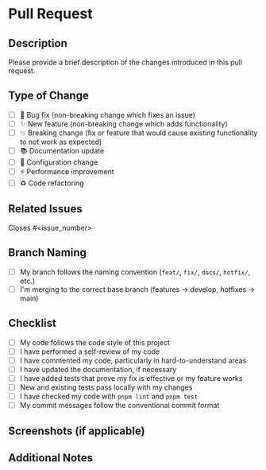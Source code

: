 # Pull Request

## Description

Please provide a brief description of the changes introduced in this pull request.

## Type of Change

- [ ] 🐛 Bug fix (non-breaking change which fixes an issue)
- [ ] ✨ New feature (non-breaking change which adds functionality)
- [ ] 💥 Breaking change (fix or feature that would cause existing functionality to not work as expected)
- [ ] 📚 Documentation update
- [ ] 🔧 Configuration change
- [ ] ⚡ Performance improvement
- [ ] ♻️ Code refactoring

## Related Issues

Closes #<issue_number>

## Branch Naming

- [ ] My branch follows the naming convention (`feat/`, `fix/`, `docs/`, `hotfix/`, etc.)
- [ ] I'm merging to the correct base branch (features → develop, hotfixes → main)

## Checklist

- [ ] My code follows the code style of this project
- [ ] I have performed a self-review of my code
- [ ] I have commented my code, particularly in hard-to-understand areas
- [ ] I have updated the documentation, if necessary
- [ ] I have added tests that prove my fix is effective or my feature works
- [ ] New and existing tests pass locally with my changes
- [ ] I have checked my code with `pnpm lint` and `pnpm test`
- [ ] My commit messages follow the conventional commit format

## Screenshots (if applicable)

<!-- Add screenshots to help explain your changes, especially if this is a UI-related PR. -->

## Additional Notes

<!-- Add any additional information or context about the pull request here. -->